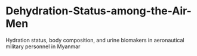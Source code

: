 # Dehydration-Status-among-the-Air-Men
Hydration status, body composition, and urine biomakers in aeronautical military personnel in Myanmar

